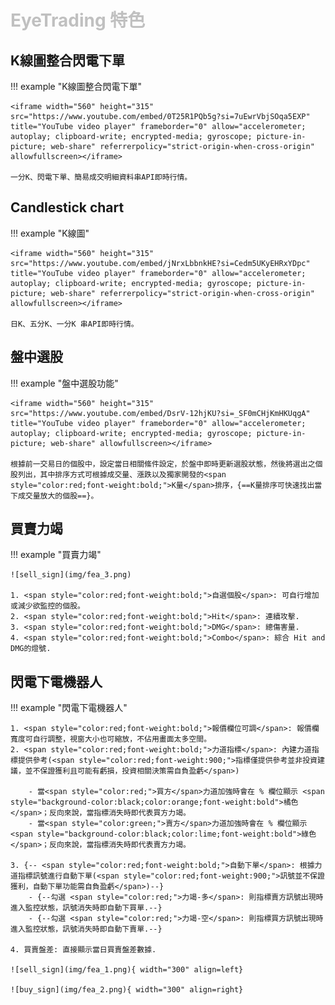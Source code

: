 # <font color="silver">EyeTrading 特色</font>


## K線圖整合閃電下單

!!! example "K線圖整合閃電下單"

    <iframe width="560" height="315" src="https://www.youtube.com/embed/0T25R1PQb5g?si=7uEwrVbjSOqa5EXP" title="YouTube video player" frameborder="0" allow="accelerometer; autoplay; clipboard-write; encrypted-media; gyroscope; picture-in-picture; web-share" referrerpolicy="strict-origin-when-cross-origin" allowfullscreen></iframe>

    一分K、閃電下單、簡易成交明細資料串API即時行情。

## Candlestick chart

!!! example "K線圖"

    <iframe width="560" height="315" src="https://www.youtube.com/embed/jNrxLbbnkHE?si=Cedm5UKyEHRxYDpc" title="YouTube video player" frameborder="0" allow="accelerometer; autoplay; clipboard-write; encrypted-media; gyroscope; picture-in-picture; web-share" referrerpolicy="strict-origin-when-cross-origin" allowfullscreen></iframe>

    日K、五分K、一分K 串API即時行情。


## 盤中選股

!!! example "盤中選股功能"

    <iframe width="560" height="315" src="https://www.youtube.com/embed/DsrV-12hjKU?si=_SF0mCHjKmHKUqgA" title="YouTube video player" frameborder="0" allow="accelerometer; autoplay; clipboard-write; encrypted-media; gyroscope; picture-in-picture; web-share" allowfullscreen></iframe>

    根據前一交易日的個股中，設定當日相關絛件設定，於盤中即時更新選股狀態，然後將選出之個股列出，其中排序方式可根據成交量、漲跌以及獨家開發的<span style="color:red;font-weight:bold;">K量</span>排序，{==K量排序可快速找出當下成交量放大的個股==}。


## 買賣力竭

!!! example "買賣力竭"

    ![sell_sign](img/fea_3.png)

    1. <span style="color:red;font-weight:bold;">自選個股</span>: 可自行增加或減少欲監控的個股。
    2. <span style="color:red;font-weight:bold;">Hit</span>: 連續攻擊.
    3. <span style="color:red;font-weight:bold;">DMG</span>: 總傷害量.
    4. <span style="color:red;font-weight:bold;">Combo</span>: 綜合 Hit and DMG的燈號.


## 閃電下電機器人

!!! example "閃電下電機器人"

    1. <span style="color:red;font-weight:bold;">報價欄位可調</span>: 報價欄寬度可自行調整，視窗大小也可縮放，不佔用畫面太多空間。
    2. <span style="color:red;font-weight:bold;">力道指標</span>: 內建力道指標提供參考(<span style="color:red;font-weight:900;">指標僅提供參考並非投資建議，並不保證獲利且可能有虧損，投資相關決策需自負盈虧</span>)

        - 當<span style="color:red;">買方</span>力道加強時會在 % 欄位顯示 <span style="background-color:black;color:orange;font-weight:bold">橘色</span>；反向來說，當指標消失時即代表買方力竭。
        - 當<span style="color:green;">賣方</span>力道加強時會在 % 欄位顯示 <span style="background-color:black;color:lime;font-weight:bold">綠色</span>；反向來說，當指標消失時即代表賣方力竭。

    3. {-- <span style="color:red;font-weight:bold;">自動下單</span>: 根據力道指標訊號進行自動下單(<span style="color:red;font-weight:900;">訊號並不保證獲利，自動下單功能需自負盈虧</span>)--}
        - {--勾選 <span style="color:red;">力竭-多</span>: 則指標賣方訊號出現時進入監控狀態，訊號消失時即自動下買單.--}
        - {--勾選 <span style="color:red;">力竭-空</span>: 則指標買方訊號出現時進入監控狀態，訊號消失時即自動下賣單.--}
    
    4. 買賣盤差: 直接顯示當日買賣盤差數據.

    ![sell_sign](img/fea_1.png){ width="300" align=left}

    ![buy_sign](img/fea_2.png){ width="300" align=right}

